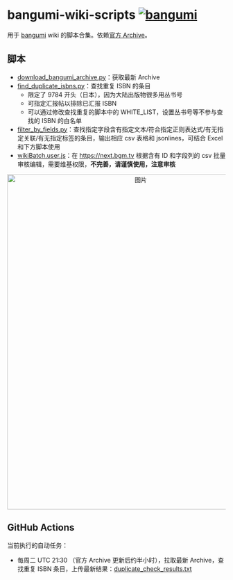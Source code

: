 # bangumi-wiki-scripts [![bangumi](http://bgm.tv/img/ico/bgm80-15.png)](http://bgm.tv)

用于 [bangumi](https://bgm.tv) wiki 的脚本合集。依赖[官方 Archive](https://github.com/bangumi/Archive)。

## 脚本

- [download_bangumi_archive.py](https://github.com/inchei/bangumi-wiki-scripts/blob/main/download_bangumi_archive.py)：获取最新 Archive
- [find_duplicate_isbns.py](https://github.com/inchei/bangumi-wiki-scripts/blob/main/find_duplicate_isbns.py)：查找重复 ISBN 的条目
  - 限定了 9784 开头（日本），因为大陆出版物很多用丛书号
  - 可指定汇报帖以排除已汇报 ISBN
  - 可以通过修改查找重复的脚本中的 WHITE_LIST，设置丛书号等不参与查找的 ISBN 的白名单
- [filter_by_fields.py](https://github.com/inchei/bangumi-wiki-scripts/blob/main/filter_by_fields.py)：查找指定字段含有指定文本/符合指定正则表达式/有无指定关联/有无指定标签的条目，输出相应 csv 表格和 jsonlines，可结合 Excel 和下方脚本使用
- [wikiBatch.user.js](https://github.com/inchei/bangumi-wiki-scripts/blob/main/wikiBatch.user.js)：在 https://next.bgm.tv 根据含有 ID 和字段列的 csv 批量审核编辑，需要维基权限，**不完善，请谨慎使用，注意审核**
<p align="center"><img width="600" height="771" alt="图片" src="https://github.com/user-attachments/assets/e388b213-4427-49a0-ab88-6ee4ed332f89" /></p>




## GitHub Actions
当前执行的自动任务：
- 每周二 UTC 21:30 （官方 Archive 更新后约半小时），拉取最新 Archive，查找重复 ISBN 条目，上传最新结果：[duplicate_check_results.txt](https://raw.githubusercontent.com/inchei/bangumi-wiki-scripts/refs/heads/main/duplicate_check_results.txt)
